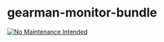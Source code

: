 # gearman-monitor-bundle

[![No Maintenance Intended](http://unmaintained.tech/badge.svg)](http://unmaintained.tech/)

